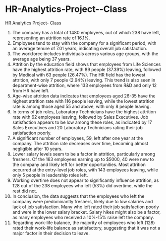 # HR-Analytics-Project--Class
HR Analytics Project- Class


1. The company has a total of 1480 employees, out of which 238 have left, representing an attrition rate of 16.1%.
2. Employees tend to stay with the company for a significant period, with an average tenure of 7.01 years, indicating overall job satisfaction.
3. The workforce includes individuals across various age groups, with the average age being 37 years.
4. Attrition by the education field shows that employees from Life Sciences have the highest attrition rate, with 89 people (37.39%) leaving, followed by Medical with 63 people (26.47%). The HR field has the lowest attrition, with only 7 people (2.94%) leaving. This trend is also seen in department-wise attrition, where 133 employees from R&D and only 12 from HR have left.
5. Age-wise attrition data indicates that employees aged 26-35 have the highest attrition rate with 116 people leaving, while the lowest attrition rate is among those aged 55 and above, with only 8 people leaving.
6. In terms of job roles, Laboratory Technicians have the highest attrition rate with 62 employees leaving, followed by Sales Executives. Job satisfaction appears to be low among these roles, as indicated by 17 Sales Executives and 20 Laboratory Technicians rating their job satisfaction poorly.
7. A significant number of employees, 59, left after one year at the company. The attrition rate decreases over time, becoming almost negligible after 10 years.
8. Lower salary levels seem to be a factor in attrition, particularly among freshers. Of the 163 employees earning up to $5000, 40 were new to the company and likely left for better opportunities. Most attrition occurred at the entry-level job roles, with 143 employees leaving, while only 5 people in leadership roles left.
9. Working overtime does not appear to significantly influence attrition, as 128 out of the 238 employees who left (53%) did overtime, while the rest did not.
10. In conclusion, the data suggests that the employees who left the company were predominantly freshers, likely due to low salaries and lack of job satisfaction. Many who left rated their job satisfaction poorly and were in the lower salary bracket. Salary hikes might also be a factor, as many employees who received a 10%-15% raise left the company.
11. Regarding work-life balance, the majority of employees who left (128) rated their work-life balance as satisfactory, suggesting that it was not a major factor in their decision to leave.
